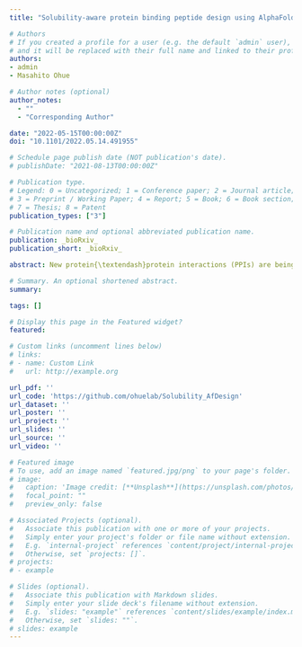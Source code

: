 ```yaml
---
title: "Solubility-aware protein binding peptide design using AlphaFold"

# Authors
# If you created a profile for a user (e.g. the default `admin` user), write the username (folder name) here 
# and it will be replaced with their full name and linked to their profile.
authors:
- admin
- Masahito Ohue

# Author notes (optional)
author_notes:
  - ""
  - "Corresponding Author"

date: "2022-05-15T00:00:00Z"
doi: "10.1101/2022.05.14.491955"

# Schedule page publish date (NOT publication's date).
# publishDate: "2021-08-13T00:00:00Z"

# Publication type.
# Legend: 0 = Uncategorized; 1 = Conference paper; 2 = Journal article;
# 3 = Preprint / Working Paper; 4 = Report; 5 = Book; 6 = Book section;
# 7 = Thesis; 8 = Patent
publication_types: ["3"]

# Publication name and optional abbreviated publication name.
publication: _bioRxiv_
publication_short: _bioRxiv_

abstract: New protein{\textendash}protein interactions (PPIs) are being identified, but PPIs have different physicochemical properties compared with conventional targets, making it difficult to use small molecules. Peptides offer a new modality to target PPIs, but designing appropriate peptide sequences by computation is challenging. Recently, AlphaFold and RosettaFold have made it possible to predict protein structures from amino acid sequences with ultra-high accuracy, enabling de novo protein design. We designed peptides likely to have PPI as the target protein using the {\textquotedblleft}binder hallucination{\textquotedblright} protocol of AfDesign, a de novo protein design method using AlphaFold. However, the solubility of the peptides tended to be low. Therefore, we designed a solubility loss function using solubility indices for amino acids and developed a solubility-aware AfDesign binder hallucination protocol. The peptide solubility in sequences designed using the new protocol increased with the weight of the solubility loss function; moreover, they captured the characteristics of the solubility indices. Moreover, the new protocol sequences tended to have higher affinity than random or single residue substitution sequences when evaluated by docking binding affinity. Our approach shows that it is possible to design peptide sequences that can bind to the interface of PPI while controlling solubility.Competing Interest StatementThe authors have declared no competing interest.

# Summary. An optional shortened abstract.
summary: 

tags: []

# Display this page in the Featured widget?
featured:

# Custom links (uncomment lines below)
# links:
# - name: Custom Link
#   url: http://example.org

url_pdf: ''
url_code: 'https://github.com/ohuelab/Solubility_AfDesign'
url_dataset: ''
url_poster: ''
url_project: ''
url_slides: ''
url_source: ''
url_video: ''

# Featured image
# To use, add an image named `featured.jpg/png` to your page's folder. 
# image:
#   caption: 'Image credit: [**Unsplash**](https://unsplash.com/photos/pLCdAaMFLTE)'
#   focal_point: ""
#   preview_only: false

# Associated Projects (optional).
#   Associate this publication with one or more of your projects.
#   Simply enter your project's folder or file name without extension.
#   E.g. `internal-project` references `content/project/internal-project/index.md`.
#   Otherwise, set `projects: []`.
# projects:
# - example

# Slides (optional).
#   Associate this publication with Markdown slides.
#   Simply enter your slide deck's filename without extension.
#   E.g. `slides: "example"` references `content/slides/example/index.md`.
#   Otherwise, set `slides: ""`.
# slides: example
---
```


<!-- {{% callout note %}}
Click the *Cite* button above to demo the feature to enable visitors to import publication metadata into their reference management software.
{{% /callout %}}

{{% callout note %}}
Create your slides in Markdown - click the *Slides* button to check out the example.
{{% /callout %}}

Supplementary notes can be added here, including [code, math, and images](https://wowchemy.com/docs/writing-markdown-latex/). -->
